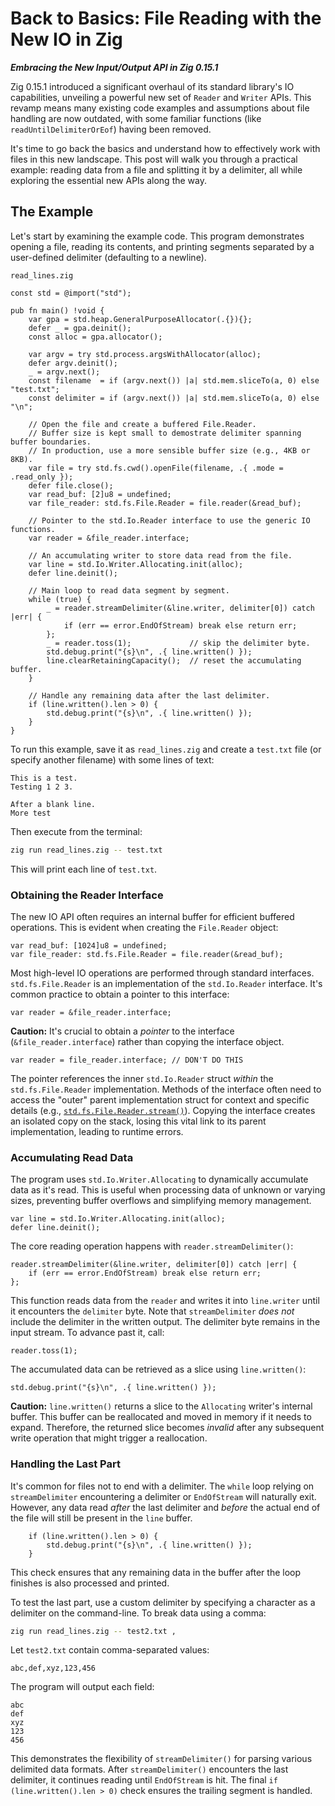 Back to Basics: File Reading with the New IO in Zig
===========================================
***Embracing the New Input/Output API in Zig 0.15.1***

Zig 0.15.1 introduced a significant overhaul of its standard library's IO capabilities, 
unveiling a powerful new set of `Reader` and `Writer` APIs. This revamp means many existing 
code examples and assumptions about file handling are now outdated, with some familiar 
functions (like `readUntilDelimiterOrEof`) having been removed.

It's time to go back the basics and understand how to 
effectively work with files in this new landscape. This post will walk you through a 
practical example: reading data from a file and splitting it by a delimiter, all while 
exploring the essential new APIs along the way.

## The Example

Let's start by examining the example code. This program demonstrates opening a file, 
reading its contents, and printing segments separated by a user-defined delimiter (defaulting to a newline).  

`read_lines.zig`
```zig
const std = @import("std");

pub fn main() !void {
    var gpa = std.heap.GeneralPurposeAllocator(.{}){};
    defer _ = gpa.deinit();
    const alloc = gpa.allocator();

    var argv = try std.process.argsWithAllocator(alloc);
    defer argv.deinit();
    _ = argv.next();
    const filename  = if (argv.next()) |a| std.mem.sliceTo(a, 0) else "test.txt";
    const delimiter = if (argv.next()) |a| std.mem.sliceTo(a, 0) else "\n";

    // Open the file and create a buffered File.Reader.
    // Buffer size is kept small to demostrate delimiter spanning buffer boundaries.
    // In production, use a more sensible buffer size (e.g., 4KB or 8KB).
    var file = try std.fs.cwd().openFile(filename, .{ .mode = .read_only });
    defer file.close();
    var read_buf: [2]u8 = undefined;
    var file_reader: std.fs.File.Reader = file.reader(&read_buf);

    // Pointer to the std.Io.Reader interface to use the generic IO functions.
    var reader = &file_reader.interface;

    // An accumulating writer to store data read from the file.
    var line = std.Io.Writer.Allocating.init(alloc);
    defer line.deinit();

    // Main loop to read data segment by segment.
    while (true) {
        _ = reader.streamDelimiter(&line.writer, delimiter[0]) catch |err| {
            if (err == error.EndOfStream) break else return err;
        };
        _ = reader.toss(1);             // skip the delimiter byte.
        std.debug.print("{s}\n", .{ line.written() });
        line.clearRetainingCapacity();  // reset the accumulating buffer.
    }

    // Handle any remaining data after the last delimiter.
    if (line.written().len > 0) {
        std.debug.print("{s}\n", .{ line.written() });
    }
}
```

To run this example, save it as `read_lines.zig` and create a `test.txt` file (or specify another filename) with some lines of text:
```text
This is a test.
Testing 1 2 3.

After a blank line.
More test
```

Then execute from the terminal:

```bash
zig run read_lines.zig -- test.txt
```

This will print each line of `test.txt`.

### Obtaining the Reader Interface

The new IO API often requires an internal buffer for efficient buffered operations. 
This is evident when creating the `File.Reader` object:

```zig
var read_buf: [1024]u8 = undefined;
var file_reader: std.fs.File.Reader = file.reader(&read_buf);
```

Most high-level IO operations are performed through standard interfaces. 
`std.fs.File.Reader` is an implementation of the `std.Io.Reader` interface. 
It's common practice to obtain a pointer to this interface:
```zig
var reader = &file_reader.interface;
```
**Caution:**
It's crucial to obtain a *pointer* to the interface (`&file_reader.interface`) 
rather than copying the interface object. 
```zig
var reader = file_reader.interface; // DON'T DO THIS
```
The pointer references the inner `std.Io.Reader` struct 
*within* the `std.fs.File.Reader` implementation. Methods of the interface often need to access 
the "outer" parent implementation struct for context and specific details 
(e.g., [`std.fs.File.Reader.stream()`](https://github.com/ziglang/zig/blob/0.15.1/lib/std/fs/File.zig#L1314)).
Copying the interface creates an isolated copy on the stack, losing this vital link to its parent 
implementation, leading to runtime errors.

### Accumulating Read Data

The program uses `std.Io.Writer.Allocating` to dynamically accumulate data as it's read. 
This is useful when processing data of unknown or varying sizes, 
preventing buffer overflows and simplifying memory management.

```zig
var line = std.Io.Writer.Allocating.init(alloc);
defer line.deinit();
```

The core reading operation happens with `reader.streamDelimiter()`:

```zig
reader.streamDelimiter(&line.writer, delimiter[0]) catch |err| {
    if (err == error.EndOfStream) break else return err;
};
```

This function reads data from the `reader` and writes it into `line.writer` until it 
encounters the `delimiter` byte. Note that `streamDelimiter` *does not* include 
the delimiter in the written output. The delimiter byte remains in the input stream. 
To advance past it, call:
```zig
reader.toss(1);
```

The accumulated data can be retrieved as a slice using `line.written()`:
```zig
std.debug.print("{s}\n", .{ line.written() });
```

**Caution:** `line.written()` returns a slice to the `Allocating` writer's internal buffer. 
This buffer can be reallocated and moved in memory if it needs to expand. 
Therefore, the returned slice becomes *invalid* after any subsequent write operation 
that might trigger a reallocation.

### Handling the Last Part

It's common for files not to end with a delimiter. The `while` loop relying on `streamDelimiter` 
encountering a delimiter or `EndOfStream` will naturally exit. However, any data read *after* 
the last delimiter and *before* the actual end of the file will still be present in the `line` buffer.

```zig
    if (line.written().len > 0) {
        std.debug.print("{s}\n", .{ line.written() });
    }
```

This check ensures that any remaining data in the buffer after the loop finishes is also processed and printed.

To test the last part, use a custom delimiter by specifying a character as a delimiter 
on the command-line. To break data using a comma:

```bash
zig run read_lines.zig -- test2.txt ,
```

Let `test2.txt` contain comma-separated values:
```
abc,def,xyz,123,456
```

The program will output each field:
```
abc
def
xyz
123
456
```

This demonstrates the flexibility of `streamDelimiter()` for parsing various delimited data formats. 
After `streamDelimiter()` encounters the last delimiter, it continues reading 
until `EndOfStream` is hit. The final `if (line.written().len > 0)` check ensures the
trailing segment is handled.

